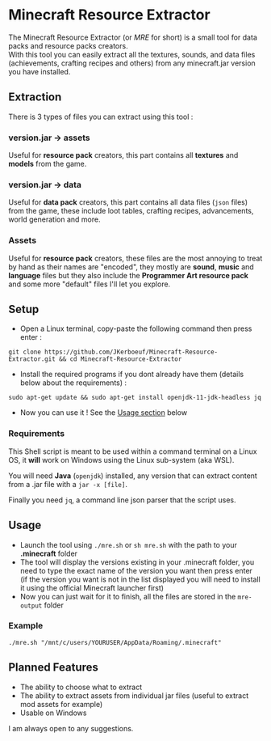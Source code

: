 # Minecraft Resource Extractor

The Minecraft Resource Extractor (or *MRE* for short) is a small tool for data packs and resource packs creators.  
With this tool you can easily extract all the textures, sounds, and data files (achievements, crafting recipes and others) from any minecraft.jar version you have installed.

## Extraction

There is 3 types of files you can extract using this tool :

### version.jar -> assets

Useful for **resource pack** creators, this part contains all **textures** and **models** from the game.

### version.jar -> data

Useful for **data pack** creators, this part contains all data files (`json` files) from the game, these include loot tables, crafting recipes, advancements, world generation and more.

### Assets

Useful for **resource pack** creators, these files are the most annoying to treat by hand as their names are "encoded", they mostly are **sound**, **music** and **language** files but they also include the **Programmer Art resource pack** and some more "default" files I'll let you explore.

## Setup

- Open a Linux terminal, copy-paste the following command then press enter :

```Shell
git clone https://github.com/JKerboeuf/Minecraft-Resource-Extractor.git && cd Minecraft-Resource-Extractor
```

- Install the required programs if you dont already have them (details below about the requirements) :

```Shell
sudo apt-get update && sudo apt-get install openjdk-11-jdk-headless jq
```

- Now you can use it ! See the [Usage section](#usage) below


### Requirements

This Shell script is meant to be used within a command terminal on a Linux OS, it **will** work on Windows using the Linux sub-system (aka WSL).

You will need **Java** (`openjdk`) installed, any version that can extract content from a .jar file with a `jar -x [file]`.

Finally you need `jq`, a command line json parser that the script uses.

## Usage

- Launch the tool using `./mre.sh` or `sh mre.sh` with the path to your **.minecraft** folder
- The tool will display the versions existing in your .minecraft folder, you need to type the exact name of the version you want then press enter  
(if the version you want is not in the list displayed you will need to install it using the official Minecraft launcher first)
- Now you can just wait for it to finish, all the files are stored in the `mre-output` folder

### Example

```Shell
./mre.sh "/mnt/c/users/YOURUSER/AppData/Roaming/.minecraft"
```

## Planned Features

- The ability to choose what to extract
- The ability to extract assets from individual jar files (useful to extract mod assets for example)
- Usable on Windows

I am always open to any suggestions.
